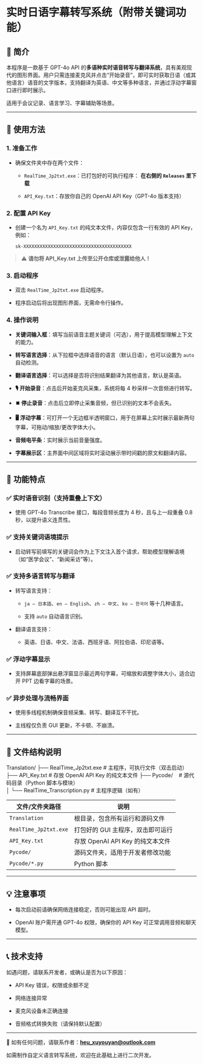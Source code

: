 # 实时日语字幕转写系统（附带关键词功能）

## 🧩 简介

本程序是一款基于 GPT-4o API 的**多语种实时语音转写与翻译系统**，具有美观现代的图形界面。用户只需连接麦克风并点击“开始录音”，即可实时获取日语（或其他语言）语音的文字版本，支持翻译为英语、中文等多种语言，并通过浮动字幕窗口进行即时展示。

适用于会议记录、语言学习、字幕辅助等场景。

---

## 🚀 使用方法

### 1. 准备工作

- 确保文件夹中存在两个文件：
  
  - `RealTime_Jp2txt.exe`：已打包好的可执行程序： **在右侧的 `Releases` 里下载**
  
  - `API_Key.txt`：存放你自己的 OpenAI API Key（GPT-4o 版本支持）

### 2. 配置 API Key

- 创建一个名为 `API_Key.txt` 的纯文本文件，内容仅包含一行有效的 API Key，例如：
  
  ```
  sk-XXXXXXXXXXXXXXXXXXXXXXXXXXXXXXXXXXXXXXXX
  ```

> ⚠️ **请勿将 API_Key.txt 上传至公开仓库或泄露给他人！**

### 3. 启动程序

- 双击 `RealTime_Jp2txt.exe` 启动程序。

- 程序启动后将出现图形界面，无需命令行操作。

### 4. 操作说明

- **关键词输入框**：填写当前语音主题关键词（可选），用于提高模型理解上下文的能力。

- **转写语言选择**：从下拉框中选择语音的语言（默认日语），也可以设置为 `auto` 自动检测。

- **翻译语言选择**：可以选择是否将识别结果翻译为其他语言，默认是英语。

- **🎙️ 开始录音**：点击后开始麦克风采集，系统将每 4 秒采样一次音频进行转写。

- **⏹️ 停止录音**：点击后立即停止采集音频，但已识别的文本不会丢失。

- **🖥️ 浮动字幕**：可打开一个无边框半透明窗口，用于在屏幕上实时展示最新两句字幕，可拖动/缩放/更改字体大小。

- **音频电平条**：实时展示当前音量强度。

- **字幕展示区**：主界面中间区域将实时滚动展示带时间戳的原文和翻译内容。

---

## 🧠 功能特点

### ✅ 实时语音识别（支持重叠上下文）

- 使用 GPT-4o Transcribe 接口，每段音频长度为 4 秒，且与上一段重叠 0.8 秒，以提升语义连贯性。

### ✅ 支持关键词语境提示

- 启动转写前填写的关键词会作为上下文注入首个请求，帮助模型理解语境（如“医学会议”、“新闻采访”等）。

### ✅ 支持多语言转写与翻译

- 转写语言支持：
  
  - `ja – 日本語`、`en – English`、`zh – 中文`、`ko – 한국어` 等十几种语言。
  
  - 支持 `auto` 自动语言识别。

- 翻译语言支持：
  
  - 英语、日语、中文、法语、西班牙语、阿拉伯语、印尼语等。

### ✅ 浮动字幕显示

- 支持屏幕底部弹出悬浮窗显示最近两句字幕，可缩放和调整字体大小，适合边开 PPT 边看字幕的场景。

### ✅ 异步处理与流畅界面

- 使用多线程机制确保音频采集、转写、翻译互不干扰。

- 主线程仅负责 GUI 更新，不卡顿、不崩溃。

---

## 📂 文件结构说明

Translation/
├── RealTime_Jp2txt.exe             # 主程序，可执行文件（双击启动）
├── API_Key.txt                     # 存放 OpenAI API Key 的纯文本文件
├── Pycode/                       # 源代码目录（Python 脚本与模块）        
│   └── RealTime_Transcription.py  # 主程序逻辑（如有）

| 文件/文件夹路径              | 说明                       |
| --------------------- | ------------------------ |
| `Translation`         | 根目录，包含所有运行和源码文件          |
| `RealTime_Jp2txt.exe` | 打包好的 GUI 主程序，双击即可运行      |
| `API_Key.txt`         | 存放 OpenAI API Key 的纯文本文件 |
| `Pycode/`             | 源码文件夹，适用于开发者修改功能         |
| `Pycode/*.py`         | Python 脚本                |

---

## 💡 注意事项

- 每次启动前请确保网络连接稳定，否则可能出现 API 超时。

- OpenAI 账户需开通 GPT-4o 权限，确保你的 API Key 可正常调用音频和聊天模型。

---

## 📞 技术支持

如遇问题，请联系开发者，或确认是否为以下原因：

- API Key 错误，权限或余额不足

- 网络连接异常

- 麦克风设备未正确连接

- 音频格式转换失败（请保持默认配置）

---

📧 如有任何问题，请联系作者：**heu_xuyouyan@outlook.com**

如需制作自定义语言转写系统，欢迎在此基础上进行二次开发。
